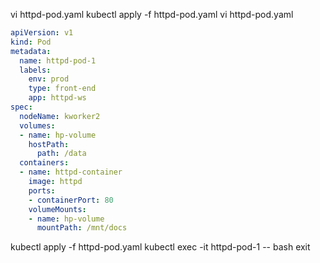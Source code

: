 vi httpd-pod.yaml 
kubectl apply -f httpd-pod.yaml 
vi httpd-pod.yaml 
```yaml
apiVersion: v1
kind: Pod
metadata:
  name: httpd-pod-1
  labels:
    env: prod 
    type: front-end
    app: httpd-ws
spec:
  nodeName: kworker2
  volumes:
  - name: hp-volume
    hostPath:
      path: /data
  containers:
  - name: httpd-container
    image: httpd
    ports:
    - containerPort: 80
    volumeMounts:
    - name: hp-volume
      mountPath: /mnt/docs
```

kubectl apply -f httpd-pod.yaml 
kubectl exec -it httpd-pod-1 -- bash
exit
